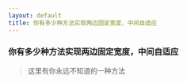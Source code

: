 ```yaml
---
layout: default
title: 你有多少种方法实现两边固定宽度，中间自适应
---
```


### 你有多少种方法实现两边固定宽度，中间自适应

> 这里有你永远不知道的一种方法



